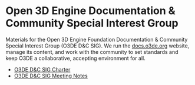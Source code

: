 # Open 3D Engine Documentation & Community Special Interest Group

Materials for the Open 3D Engine Foundation Documentation & Community Special Interest Group (O3DE D&C SIG).
We run the [docs.o3de.org](http://docs.o3de.org) website, manage its content, and work with the community to
set standards and keep O3DE a collaborative, accepting environment for all.

* [O3DE D&C SIG Charter](governance/charter.md)
* [O3DE D&C SIG Meeting Notes](meetings/README.md)
